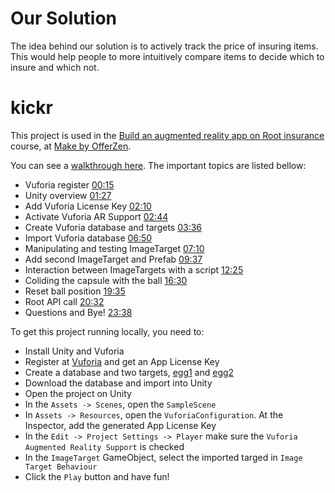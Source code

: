 # Our Solution
The idea behind our solution is to actively track the price of insuring items. This would help people to more intuitively compare items to decide which to insure and which not.

# kickr
This project is used in the [Build an augmented reality app on Root insurance](https://make.offerzen.com/course/root-insurance-augmented-reality) course, at [Make by OfferZen](https://make.offerzen.com/).

You can see a [walkthrough here](https://drive.google.com/a/fireid.com/file/d/1J9nmuZbas7Fu9cUyj-eBiqYLIi1205Wq/view?usp=sharing). The important topics are listed bellow:
- Vuforia register [00:15]()
- Unity overview [01:27]()
- Add Vuforia License Key [02:10]()
- Activate Vuforia AR Support [02:44]()
- Create Vuforia database and targets [03:36]()
- Import Vuforia database [06:50]()
- Manipulating and testing ImageTarget [07:10]()
- Add second ImageTarget and Prefab [09:37]()
- Interaction between ImageTargets with a script [12:25]()
- Coliding the capsule with the ball [16:30]()
- Reset ball position [19:35]()
- Root API call [20:32]()
- Questions and Bye! [23:38]()

To get this project running locally, you need to:
- Install Unity and Vuforia
- Register at [Vuforia](https://developer.vuforia.com/vui/auth/register) and get an App License Key
- Create a database and two targets, [egg1](https://github.com/OfferZen-Make/arinsuretech-kicker/blob/master/Assets/egg1.jpeg) and [egg2](https://github.com/OfferZen-Make/arinsuretech-kicker/blob/master/Assets/egg2.jpeg)
- Download the database and import into Unity
- Open the project on Unity
- In the `Assets -> Scenes`, open the `SampleScene`
- In `Assets -> Resources`, open the `VuforiaConfiguration`. At the Inspector, add the generated App License Key
- In the `Edit -> Project Settings -> Player` make sure the `Vuforia Augmented Reality Support` is checked
- In the `ImageTarget` GameObject, select the imported targed in `Image Target Behaviour`
- Click the `Play` button and have fun!
